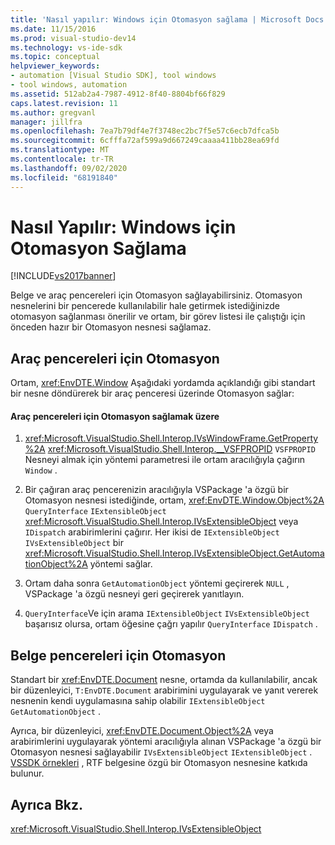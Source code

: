 ```yaml
---
title: 'Nasıl yapılır: Windows için Otomasyon sağlama | Microsoft Docs'
ms.date: 11/15/2016
ms.prod: visual-studio-dev14
ms.technology: vs-ide-sdk
ms.topic: conceptual
helpviewer_keywords:
- automation [Visual Studio SDK], tool windows
- tool windows, automation
ms.assetid: 512ab2a4-7987-4912-8f40-8804bf66f829
caps.latest.revision: 11
ms.author: gregvanl
manager: jillfra
ms.openlocfilehash: 7ea7b79df4e7f3748ec2bc7f5e57c6ecb7dfca5b
ms.sourcegitcommit: 6cfffa72af599a9d667249caaaa411bb28ea69fd
ms.translationtype: MT
ms.contentlocale: tr-TR
ms.lasthandoff: 09/02/2020
ms.locfileid: "68191840"
---
```

# <a name="how-to-provide-automation-for-windows"></a>Nasıl Yapılır: Windows için Otomasyon Sağlama
[!INCLUDE[vs2017banner](../../includes/vs2017banner.md)]

Belge ve araç pencereleri için Otomasyon sağlayabilirsiniz. Otomasyon nesnelerini bir pencerede kullanılabilir hale getirmek istediğinizde otomasyon sağlanması önerilir ve ortam, bir görev listesi ile çalıştığı için önceden hazır bir Otomasyon nesnesi sağlamaz.  
  
## <a name="automation-for-tool-windows"></a>Araç pencereleri için Otomasyon  
 Ortam, <xref:EnvDTE.Window> Aşağıdaki yordamda açıklandığı gibi standart bir nesne döndürerek bir araç penceresi üzerinde Otomasyon sağlar:  
  
#### <a name="to-provide-automation-for-tool-windows"></a>Araç pencereleri için Otomasyon sağlamak üzere  
  
1. <xref:Microsoft.VisualStudio.Shell.Interop.IVsWindowFrame.GetProperty%2A> <xref:Microsoft.VisualStudio.Shell.Interop.__VSFPROPID> `VSFPROPID` Nesneyi almak için yöntemi parametresi ile ortam aracılığıyla çağırın `Window` .  
  
2. Bir çağıran araç pencerenizin aracılığıyla VSPackage 'a özgü bir Otomasyon nesnesi istediğinde, ortam, <xref:EnvDTE.Window.Object%2A> `QueryInterface` `IExtensibleObject` <xref:Microsoft.VisualStudio.Shell.Interop.IVsExtensibleObject> veya `IDispatch` arabirimlerini çağırır. Her ikisi de `IExtensibleObject` `IVsExtensibleObject` bir <xref:Microsoft.VisualStudio.Shell.Interop.IVsExtensibleObject.GetAutomationObject%2A> yöntemi sağlar.  
  
3. Ortam daha sonra `GetAutomationObject` yöntemi geçirerek `NULL` , VSPackage 'a özgü nesneyi geri geçirerek yanıtlayın.  
  
4. `QueryInterface`Ve için arama `IExtensibleObject` `IVsExtensibleObject` başarısız olursa, ortam öğesine çağrı yapılır `QueryInterface` `IDispatch` .  
  
## <a name="automation-for-document-windows"></a>Belge pencereleri için Otomasyon  
 Standart bir <xref:EnvDTE.Document> nesne, ortamda da kullanılabilir, ancak bir düzenleyici, `T:EnvDTE.Document` arabirimini uygulayarak ve yanıt vererek nesnenin kendi uygulamasına sahip olabilir `IExtensibleObject` `GetAutomationObject` .  
  
 Ayrıca, bir düzenleyici, <xref:EnvDTE.Document.Object%2A> veya arabirimlerini uygulayarak yöntemi aracılığıyla alınan VSPackage 'a özgü bir Otomasyon nesnesi sağlayabilir `IVsExtensibleObject` `IExtensibleObject` . [VSSDK örnekleri](../../misc/vssdk-samples.md) , RTF belgesine özgü bir Otomasyon nesnesine katkıda bulunur.  
  
## <a name="see-also"></a>Ayrıca Bkz.  
 <xref:Microsoft.VisualStudio.Shell.Interop.IVsExtensibleObject>

